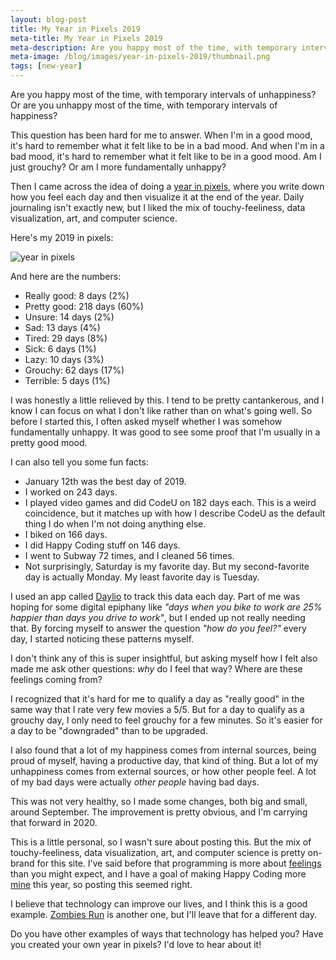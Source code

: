 ```yaml
---
layout: blog-post
title: My Year in Pixels 2019
meta-title: My Year in Pixels 2019
meta-description: Are you happy most of the time, with temporary intervals of unhappiness? Or are you unhappy most of the time, with temporary intervals of happiness?
meta-image: /blog/images/year-in-pixels-2019/thumbnail.png
tags: [new-year]
---
```


Are you happy most of the time, with temporary intervals of unhappiness? Or are you unhappy most of the time, with temporary intervals of happiness?

This question has been hard for me to answer. When I'm in a good mood, it's hard to remember what it felt like to be in a bad mood. And when I'm in a bad mood, it's hard to remember what it felt like to be in a good mood. Am I just grouchy? Or am I more fundamentally unhappy?

Then I came across the idea of doing a [year in pixels](https://www.google.com/search?q=year+in+pixels&tbm=isch), where you write down how you feel each day and then visualize it at the end of the year. Daily journaling isn't exactly new, but I liked the mix of touchy-feeliness, data visualization, art, and computer science.

Here's my 2019 in pixels:

![year in pixels](/blog/images/year-in-pixels-2019/year-in-pixels-2019.png)

And here are the numbers:

- Really good: 8 days (2%)
- Pretty good: 218 days (60%)
- Unsure: 14 days (2%)
- Sad: 13 days (4%)
- Tired: 29 days (8%)
- Sick: 6 days (1%)
- Lazy: 10 days (3%)
- Grouchy: 62 days (17%)
- Terrible: 5 days (1%)

I was honestly a little relieved by this. I tend to be pretty cantankerous, and I know I can focus on what I don't like rather than on what's going well. So before I started this, I often asked myself whether I was somehow fundamentally unhappy. It was good to see some proof that I'm usually in a pretty good mood.

I can also tell you some fun facts:

- January 12th was the best day of 2019.
- I worked on 243 days.
- I played video games and did CodeU on 182 days each. This is a weird coincidence, but it matches up with how I describe CodeU as the default thing I do when I'm not doing anything else.
- I biked on 166 days.
- I did Happy Coding stuff on 146 days.
- I went to Subway 72 times, and I cleaned 56 times.
- Not surprisingly, Saturday is my favorite day. But my second-favorite day is actually Monday. My least favorite day is Tuesday.

I used an app called [Daylio](http://daylio.webflow.io/) to track this data each day. Part of me was hoping for some digital epiphany like *"days when you bike to work are 25% happier than days you drive to work"*, but I ended up not really needing that. By forcing myself to answer the question *"how do you feel?"* every day, I started noticing these patterns myself.

I don't think any of this is super insightful, but asking myself how I felt also made me ask other questions: *why* do I feel that way? Where are these feelings coming from?

I recognized that it's hard for me to qualify a day as "really good" in the same way that I rate very few movies a 5/5. But for a day to qualify as a grouchy day, I only need to feel grouchy for a few minutes. So it's easier for a day to be "downgraded" than to be upgraded.

I also found that a lot of my happiness comes from internal sources, being proud of myself, having a productive day, that kind of thing. But a lot of my unhappiness comes from external sources, or how other people feel. A lot of my bad days were actually *other people* having bad days.

This was not very healthy, so I made some changes, both big and small, around September. The improvement is pretty obvious, and I'm carrying that forward in 2020.

This is a little personal, so I wasn't sure about posting this. But the mix of touchy-feeliness, data visualization, art, and computer science is pretty on-brand for this site. I've said before that programming is more about [feelings](/blog/subjective-side-of-code) than you might expect, and I have a goal of making Happy Coding more [mine](/blog/what-is-happy-coding) this year, so posting this seemed right.

I believe that technology can improve our lives, and I think this is a good example. [Zombies Run](https://zombiesrungame.com/) is another one, but I'll leave that for a different day.

Do you have other examples of ways that technology has helped you? Have you created your own year in pixels? I'd love to hear about it!